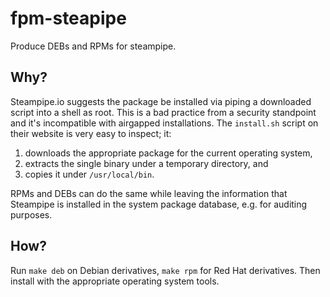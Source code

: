 # fpm-steapipe

Produce DEBs and RPMs for steampipe.

## Why?

Steampipe.io suggests the package be installed via piping a downloaded script into a shell as root. This is a bad practice from a security standpoint and it's incompatible with airgapped installations.
The `install.sh` script on their website is very easy to inspect; it:

1. downloads the appropriate package for the current operating system, 
1. extracts the single binary under a temporary directory, and 
1. copies it under `/usr/local/bin`.

RPMs and DEBs can do the same while leaving the information that Steampipe is installed in the system package database, e.g. for auditing purposes.

## How?

Run `make deb` on Debian derivatives, `make rpm` for Red Hat derivatives. Then install with the appropriate operating system tools.  